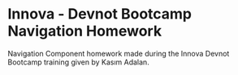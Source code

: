 # Innova - Devnot Bootcamp Navigation Homework
Navigation Component homework made during the Innova Devnot Bootcamp training given by Kasım Adalan.

